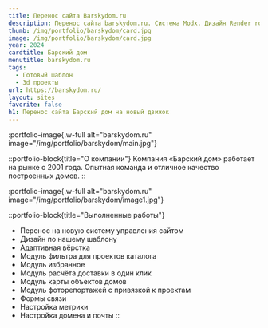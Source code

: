 ```yaml
---
title: Перенос сайта Barskydom.ru
description: Перенос сайта barskydom.ru. Система Modx. Дизайн Render room.
thumb: /img/portfolio/barskydom/card.jpg
image: /img/portfolio/barskydom/card.jpg
year: 2024
cardtitle: Барский дом
menutitle: barskydom.ru
tags:
  - Готовый шаблон
  - 3d проекты
url: https://barskydom.ru/
layout: sites
favorite: false
h1: Перенос сайта Барский дом на новый движок
---
```


:portfolio-image{.w-full alt="barskydom.ru" image="/img/portfolio/barskydom/main.jpg"}

::portfolio-block{title="О компании"}
Компания «Барский дом» работает на рынке с 2001 года. Опытная команда и отличное качество построенных домов.
::

:portfolio-image{.w-full alt="barskydom.ru" image="/img/portfolio/barskydom/image1.jpg"}

::portfolio-block{title="Выполненные работы"}
- Перенос на новую систему управления сайтом
- Дизайн по нашему шаблону
- Адаптивная вёрстка
- Модуль фильтра для проектов каталога
- Модуль избранное
- Модуль расчёта доставки в один клик
- Модуль карты объектов домов
- Модуль фоторепортажей с привязкой к проектам
- Формы связи
- Настройка метрики
- Настройка домена и почты
::
